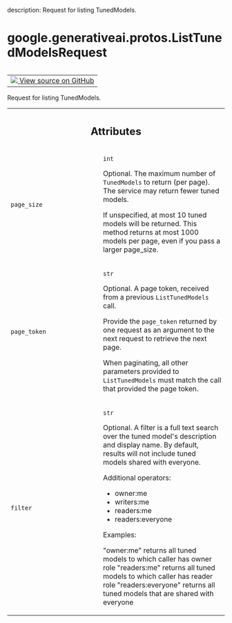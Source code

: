 description: Request for listing TunedModels.

<div itemscope itemtype="http://developers.google.com/ReferenceObject">
<meta itemprop="name" content="google.generativeai.protos.ListTunedModelsRequest" />
<meta itemprop="path" content="Stable" />
</div>

# google.generativeai.protos.ListTunedModelsRequest

<!-- Insert buttons and diff -->

<table class="tfo-notebook-buttons tfo-api nocontent" align="left">
<td>
  <a target="_blank" href="https://github.com/googleapis/google-cloud-python/tree/main/packages/google-ai-generativelanguage/google/ai/generativelanguage_v1beta/types/model_service.py#L137-L191">
    <img src="https://www.tensorflow.org/images/GitHub-Mark-32px.png" />
    View source on GitHub
  </a>
</td>
</table>



Request for listing TunedModels.

<!-- Placeholder for "Used in" -->




<!-- Tabular view -->
 <table class="responsive fixed orange">
<colgroup><col width="214px"><col></colgroup>
<tr><th colspan="2"><h2 class="add-link">Attributes</h2></th></tr>

<tr>
<td>

`page_size`<a id="page_size"></a>

</td>
<td>

`int`

Optional. The maximum number of ``TunedModels`` to return
(per page). The service may return fewer tuned models.

If unspecified, at most 10 tuned models will be returned.
This method returns at most 1000 models per page, even if
you pass a larger page_size.

</td>
</tr><tr>
<td>

`page_token`<a id="page_token"></a>

</td>
<td>

`str`

Optional. A page token, received from a previous
``ListTunedModels`` call.

Provide the ``page_token`` returned by one request as an
argument to the next request to retrieve the next page.

When paginating, all other parameters provided to
``ListTunedModels`` must match the call that provided the
page token.

</td>
</tr><tr>
<td>

`filter`<a id="filter"></a>

</td>
<td>

`str`

Optional. A filter is a full text search over
the tuned model's description and display name.
By default, results will not include tuned
models shared with everyone.

Additional operators:

  - owner:me
  - writers:me
  - readers:me
  - readers:everyone

Examples:

  "owner:me" returns all tuned models to which
caller has owner role   "readers:me" returns all
tuned models to which caller has reader role
"readers:everyone" returns all tuned models that
are shared with everyone

</td>
</tr>
</table>



